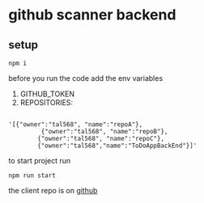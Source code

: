 # github scanner backend

## setup

```console
npm i
```

before you run the code add the env variables

1. GITHUB_TOKEN
2. REPOSITORIES:

```console

'[{"owner":"tal568", "name":"repoA"},
         {"owner":"tal568", "name":"repoB"},
        {"owner":"tal568", "name":"repoC"},
        {"owner":"tal568","name":"ToDoAppBackEnd"}]'
```

to start project run

```console
npm run start
```

the client repo is on
[github](https://github.com/tal568/github-scanner-front.git)
